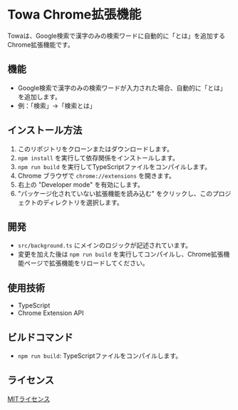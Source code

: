 # Towa Chrome拡張機能

Towaは、Google検索で漢字のみの検索ワードに自動的に「とは」を追加するChrome拡張機能です。

## 機能

- Google検索で漢字のみの検索ワードが入力された場合、自動的に「とは」を追加します。
- 例：「検索」→「検索とは」

## インストール方法

1. このリポジトリをクローンまたはダウンロードします。
2. `npm install` を実行して依存関係をインストールします。
3. `npm run build` を実行してTypeScriptファイルをコンパイルします。
4. Chrome ブラウザで `chrome://extensions` を開きます。
5. 右上の "Developer mode" を有効にします。
6. "パッケージ化されていない拡張機能を読み込む" をクリックし、このプロジェクトのディレクトリを選択します。

## 開発

- `src/background.ts` にメインのロジックが記述されています。
- 変更を加えた後は `npm run build` を実行してコンパイルし、Chrome拡張機能ページで拡張機能をリロードしてください。

## 使用技術

- TypeScript
- Chrome Extension API

## ビルドコマンド

- `npm run build`: TypeScriptファイルをコンパイルします。

## ライセンス

[MITライセンス](LICENSE)